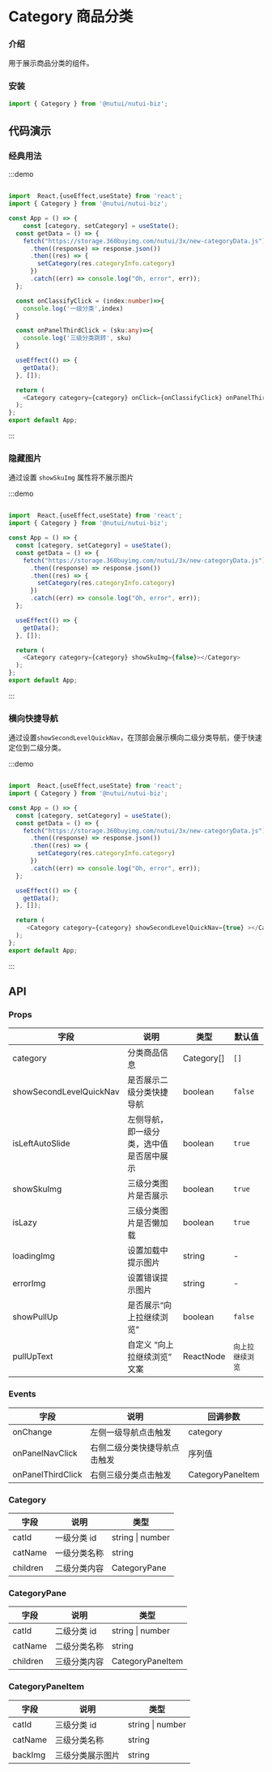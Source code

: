 #  Category 商品分类

### 介绍

用于展示商品分类的组件。

### 安装

```javascript
import { Category } from '@nutui/nutui-biz';
```

## 代码演示

### 经典用法

:::demo

```ts

import  React,{useEffect,useState} from 'react';
import { Category } from '@nutui/nutui-biz';

const App = () => {
	const [category, setCategory] = useState();
  const getData = () => {
    fetch("https://storage.360buyimg.com/nutui/3x/new-categoryData.js")
      .then((response) => response.json())
      .then((res) => {
        setCategory(res.categoryInfo.category)
      })
      .catch((err) => console.log("Oh, error", err));
  };

  const onClassifyClick = (index:number)=>{
    console.log('一级分类',index)
  }

  const onPanelThirdClick = (sku:any)=>{
    console.log('三级分类跳转', sku)
  }

  useEffect(() => {
    getData();
  }, []);

  return (
    <Category category={category} onClick={onClassifyClick} onPanelThirdClick={onPanelThirdClick}></Category>
  );
};
export default App;

```
:::

### 隐藏图片

通过设置 `showSkuImg` 属性将不展示图片

:::demo

```ts

import  React,{useEffect,useState} from 'react';
import { Category } from '@nutui/nutui-biz';

const App = () => {
  const [category, setCategory] = useState();
  const getData = () => {
    fetch("https://storage.360buyimg.com/nutui/3x/new-categoryData.js")
      .then((response) => response.json())
      .then((res) => {
        setCategory(res.categoryInfo.category)
      })
      .catch((err) => console.log("Oh, error", err));
  };

  useEffect(() => {
    getData();
  }, []);

  return (
    <Category category={category} showSkuImg={false}></Category>
  );
};
export default App;

```
:::

### 横向快捷导航

通过设置`showSecondLevelQuickNav`，在顶部会展示横向二级分类导航，便于快速定位到二级分类。

:::demo

```ts

import  React,{useEffect,useState} from 'react';
import { Category } from '@nutui/nutui-biz';

const App = () => {
  const [category, setCategory] = useState();
  const getData = () => {
    fetch("https://storage.360buyimg.com/nutui/3x/new-categoryData.js")
      .then((response) => response.json())
      .then((res) => {
        setCategory(res.categoryInfo.category)
      })
      .catch((err) => console.log("Oh, error", err));
  };

  useEffect(() => {
    getData();
  }, []);

  return (
     <Category category={category} showSecondLevelQuickNav={true} ></Category>
  );
};
export default App;

```
:::

## API


### Props

| 字段    | 说明                                       | 类型    | 默认值    |
|---------|--------------------------------------------|---------|-----------|
| category   | 分类商品信息                                 | Category[]  | `[]`          |
| showSecondLevelQuickNav   | 是否展示二级分类快捷导航            | boolean  | `false`          |
| isLeftAutoSlide   | 左侧导航，即一级分类，选中值是否居中展示     | boolean  | `true`          |
| showSkuImg | 三级分类图片是否展示 | boolean | `true`        |
| isLazy | 三级分类图片是否懒加载 | boolean | `true`        |
| loadingImg | 设置加载中提示图片 | string | -       |
| errorImg | 设置错误提示图片 | string | -        |
| showPullUp | 是否展示“向上拉继续浏览” | boolean | `false`      |
| pullUpText | 自定义 “向上拉继续浏览” 文案 | ReactNode | `向上拉继续浏览`      |


### Events
| 字段 | 说明 | 回调参数 |
|----- | ----- | -----  |
| onChange | 左侧一级导航点击触发 |  category |
| onPanelNavClick | 右侧二级分类快捷导航点击触发 | 序列值 |
| onPanelThirdClick | 右侧三级分类点击触发 | CategoryPaneItem |


### Category 

| 字段    | 说明                                       | 类型    | 
|---------|--------------------------------------------|---------|
| catId   | 一级分类 id                                 | string \| number  |
| catName   | 一级分类名称            | string  | 
| children   | 二级分类内容    | CategoryPane  | 


### CategoryPane 

| 字段    | 说明                                       | 类型    | 
|---------|--------------------------------------------|---------|
| catId   | 二级分类 id                                 | string \| number  |
| catName   | 二级分类名称            | string  | 
| children   | 三级分类内容    | CategoryPaneItem  | 

### CategoryPaneItem 

| 字段    | 说明                                       | 类型    | 
|---------|--------------------------------------------|---------|
| catId   | 三级分类 id                                 | string \| number  |
| catName   | 三级分类名称            | string  | 
| backImg   | 三级分类展示图片    | string  | 